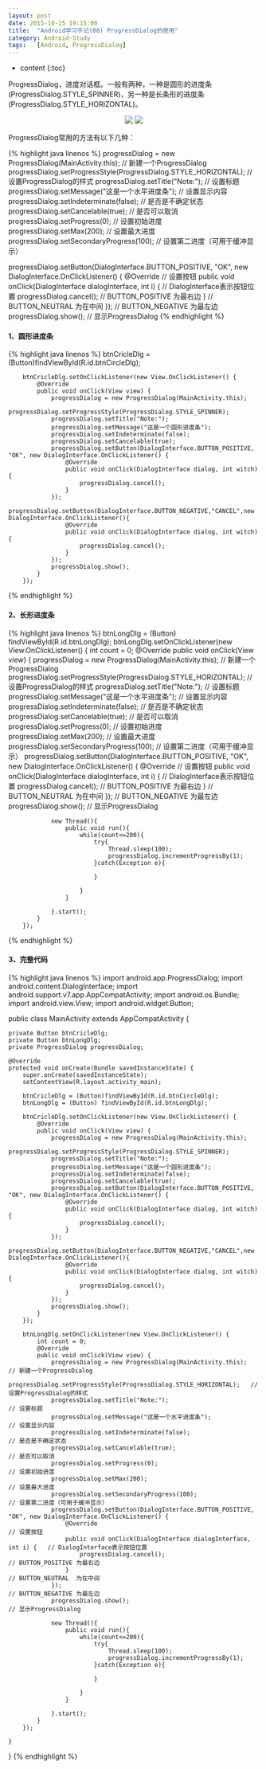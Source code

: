 ```yaml
---
layout: post
date: 2015-10-15 19:15:00
title:  "Android学习手记(08) ProgressDialog的使用"
category: Android-Study
tags:   [Android, ProgressDialog]
---
```


* content
{:toc}

ProgressDialog，进度对话框。一般有两种，一种是圆形的进度条(ProgressDialog.STYLE_SPINNER)，另一种是长条形的进度条(ProgressDialog.STYLE_HORIZONTAL)。

<div style="text-align: center">
<img src="{{ site.url }}/images/201510/2015101501.png"/> 
<img src="{{ site.url }}/images/201510/2015101502.png"/>
</div>
 
ProgressDialog常用的方法有以下几种：

{% highlight java linenos %}
progressDialog = new ProgressDialog(MainActivity.this);             // 新建一个ProgressDialog
progressDialog.setProgressStyle(ProgressDialog.STYLE_HORIZONTAL);   // 设置ProgressDialog的样式
progressDialog.setTitle("Note:");                                   // 设置标题
progressDialog.setMessage("这是一个水平进度条");                     // 设置显示内容
progressDialog.setIndeterminate(false);                             // 是否是不确定状态
progressDialog.setCancelable(true);                                 // 是否可以取消
progressDialog.setProgress(0);                                      // 设置初始进度
progressDialog.setMax(200);                                         // 设置最大进度
progressDialog.setSecondaryProgress(100);                           // 设置第二进度（可用于缓冲显示）

progressDialog.setButton(DialogInterface.BUTTON_POSITIVE, "OK", new DialogInterface.OnClickListener() {
     @Override                                                      // 设置按钮
     public void onClick(DialogInterface dialogInterface, int i) {  // DialogInterface表示按钮位置
         progressDialog.cancel();                                   // BUTTON_POSITIVE 为最右边
     }                                                              // BUTTON_NEUTRAL  为在中间
});                                                                 // BUTTON_NEGATIVE 为最左边
progressDialog.show();                                              // 显示ProgressDialog
{% endhighlight %}

#### **1、圆形进度条**

{% highlight java linenos %}
        btnCricleDlg = (Button)findViewById(R.id.btnCircleDlg);

        btnCricleDlg.setOnClickListener(new View.OnClickListener() {
            @Override
            public void onClick(View view) {
                progressDialog = new ProgressDialog(MainActivity.this);
                progressDialog.setProgressStyle(ProgressDialog.STYLE_SPINNER);
                progressDialog.setTitle("Note:");
                progressDialog.setMessage("这是一个圆形进度条");
                progressDialog.setIndeterminate(false);
                progressDialog.setCancelable(true);
                progressDialog.setButton(DialogInterface.BUTTON_POSITIVE, "OK", new DialogInterface.OnClickListener() {
                    @Override
                    public void onClick(DialogInterface dialog, int witch) {
                        progressDialog.cancel();
                    }
                });
                progressDialog.setButton(DialogInterface.BUTTON_NEGATIVE,"CANCEL",new DialogInterface.OnClickListener(){
                    @Override
                    public void onClick(DialogInterface dialog, int witch){
                        progressDialog.cancel();
                    }
                });
                progressDialog.show();
            }
        });
{% endhighlight %}

#### **2、长形进度条**

{% highlight java linenos %}
        btnLongDlg = (Button) findViewById(R.id.btnLongDlg);
        btnLongDlg.setOnClickListener(new View.OnClickListener() {
            int count = 0;
            @Override
            public void onClick(View view) {
                progressDialog = new ProgressDialog(MainActivity.this);             // 新建一个ProgressDialog
                progressDialog.setProgressStyle(ProgressDialog.STYLE_HORIZONTAL);   // 设置ProgressDialog的样式
                progressDialog.setTitle("Note:");                                   // 设置标题
                progressDialog.setMessage("这是一个水平进度条");                     // 设置显示内容
                progressDialog.setIndeterminate(false);                             // 是否是不确定状态
                progressDialog.setCancelable(true);                                 // 是否可以取消
                progressDialog.setProgress(0);                                      // 设置初始进度
                progressDialog.setMax(200);                                         // 设置最大进度
                progressDialog.setSecondaryProgress(100);                           // 设置第二进度（可用于缓冲显示）
                progressDialog.setButton(DialogInterface.BUTTON_POSITIVE, "OK", new DialogInterface.OnClickListener() {
                    @Override                                                       // 设置按钮
                    public void onClick(DialogInterface dialogInterface, int i) {   // DialogInterface表示按钮位置
                        progressDialog.cancel();                                    // BUTTON_POSITIVE 为最右边
                    }                                                               // BUTTON_NEUTRAL  为在中间
                });                                                                 // BUTTON_NEGATIVE 为最左边
                progressDialog.show();                                              // 显示ProgressDialog

                new Thread(){
                    public void run(){
                        while(count<=200){
                            try{
                                Thread.sleep(100);
                                progressDialog.incrementProgressBy(1);
                            }catch(Exception e){

                            }

                        }
                    }

                }.start();
            }
        });
{% endhighlight %}

#### **3、完整代码**

{% highlight java linenos %}
import android.app.ProgressDialog;
import android.content.DialogInterface;
import android.support.v7.app.AppCompatActivity;
import android.os.Bundle;
import android.view.View;
import android.widget.Button;


public class MainActivity extends AppCompatActivity {

    private Button btnCricleDlg;
    private Button btnLongDlg;
    private ProgressDialog progressDialog;

    @Override
    protected void onCreate(Bundle savedInstanceState) {
        super.onCreate(savedInstanceState);
        setContentView(R.layout.activity_main);

        btnCricleDlg = (Button)findViewById(R.id.btnCircleDlg);
        btnLongDlg = (Button) findViewById(R.id.btnLongDlg);

        btnCricleDlg.setOnClickListener(new View.OnClickListener() {
            @Override
            public void onClick(View view) {
                progressDialog = new ProgressDialog(MainActivity.this);
                progressDialog.setProgressStyle(ProgressDialog.STYLE_SPINNER);
                progressDialog.setTitle("Note:");
                progressDialog.setMessage("这是一个圆形进度条");
                progressDialog.setIndeterminate(false);
                progressDialog.setCancelable(true);
                progressDialog.setButton(DialogInterface.BUTTON_POSITIVE, "OK", new DialogInterface.OnClickListener() {
                    @Override
                    public void onClick(DialogInterface dialog, int witch) {
                        progressDialog.cancel();
                    }
                });
                progressDialog.setButton(DialogInterface.BUTTON_NEGATIVE,"CANCEL",new DialogInterface.OnClickListener(){
                    @Override
                    public void onClick(DialogInterface dialog, int witch){
                        progressDialog.cancel();
                    }
                });
                progressDialog.show();
            }
        });

        btnLongDlg.setOnClickListener(new View.OnClickListener() {
            int count = 0;
            @Override
            public void onClick(View view) {
                progressDialog = new ProgressDialog(MainActivity.this);             // 新建一个ProgressDialog
                progressDialog.setProgressStyle(ProgressDialog.STYLE_HORIZONTAL);   // 设置ProgressDialog的样式
                progressDialog.setTitle("Note:");                                   // 设置标题
                progressDialog.setMessage("这是一个水平进度条");                     // 设置显示内容
                progressDialog.setIndeterminate(false);                             // 是否是不确定状态
                progressDialog.setCancelable(true);                                 // 是否可以取消
                progressDialog.setProgress(0);                                      // 设置初始进度
                progressDialog.setMax(200);                                         // 设置最大进度
                progressDialog.setSecondaryProgress(100);                           // 设置第二进度（可用于缓冲显示）
                progressDialog.setButton(DialogInterface.BUTTON_POSITIVE, "OK", new DialogInterface.OnClickListener() {
                    @Override                                                       // 设置按钮
                    public void onClick(DialogInterface dialogInterface, int i) {   // DialogInterface表示按钮位置
                        progressDialog.cancel();                                    // BUTTON_POSITIVE 为最右边
                    }                                                               // BUTTON_NEUTRAL  为在中间
                });                                                                 // BUTTON_NEGATIVE 为最左边
                progressDialog.show();                                              // 显示ProgressDialog

                new Thread(){
                    public void run(){
                        while(count<=200){
                            try{
                                Thread.sleep(100);
                                progressDialog.incrementProgressBy(1);
                            }catch(Exception e){

                            }

                        }
                    }

                }.start();
            }
        });

    }
}
{% endhighlight %}

